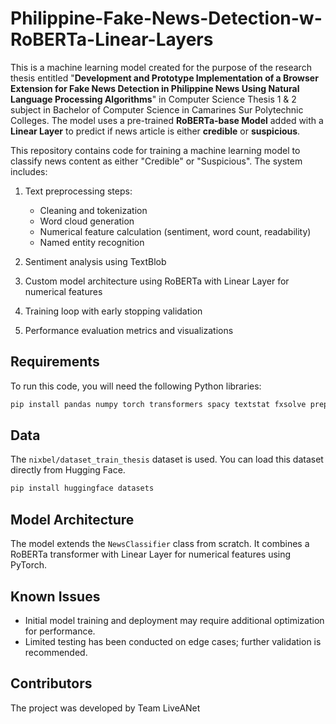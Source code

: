 # Philippine-Fake-News-Detection-w-RoBERTa-Linear-Layers

This is a machine learning model created for the purpose of the research thesis entitled "**Development and Prototype Implementation of a Browser Extension for Fake News Detection in Philippine News Using Natural Language Processing Algorithms**" in Computer Science Thesis 1 & 2 subject in Bachelor of Computer Science in Camarines Sur Polytechnic Colleges. The model uses a pre-trained **RoBERTa-base Model** added with a **Linear Layer** to predict if news article is either **credible** or **suspicious**.


This repository contains code for training a machine learning model to classify news content as either "Credible" or "Suspicious". The system includes:

1. Text preprocessing steps:
   - Cleaning and tokenization
   - Word cloud generation
   - Numerical feature calculation (sentiment, word count, readability)
   - Named entity recognition

2. Sentiment analysis using TextBlob
3. Custom model architecture using RoBERTa with Linear Layer for numerical features
4. Training loop with early stopping validation
5. Performance evaluation metrics and visualizations

## Requirements

To run this code, you will need the following Python libraries:

```bash
pip install pandas numpy torch transformers spacy textstat fxsolve preprocessed-datasets datasets accelerate tabulate sentenceblob ROBERTATokenizeraires PretrainedConfig PreTrainedModel AdamW plotly seaborn
```
## Data

The `nixbel/dataset_train_thesis` dataset is used. You can load this dataset directly from Hugging Face.

```bash
pip install huggingface datasets
```

## Model Architecture

The model extends the `NewsClassifier` class from scratch. It combines a RoBERTa transformer with Linear Layer for numerical features using PyTorch.

## Known Issues
- Initial model training and deployment may require additional optimization for performance.
- Limited testing has been conducted on edge cases; further validation is recommended.

## Contributors
The project was developed by Team LiveANet
